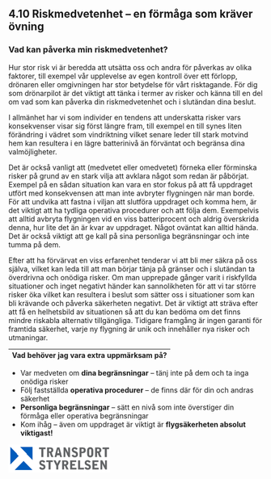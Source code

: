 ## 4.10 Riskmedvetenhet – en förmåga som kräver övning

### Vad kan påverka min riskmedvetenhet?
Hur stor risk vi är beredda att utsätta oss och andra för påverkas av olika faktorer, till exempel vår upplevelse av egen kontroll över ett förlopp, drönaren eller omgivningen har stor betydelse för vårt risktagande. För dig som drönarpilot är det viktigt att tänka i termer av risker och känna till en del om vad som kan påverka din riskmedvetenhet och i slutändan dina beslut.

I allmänhet har vi som individer en tendens att underskatta risker vars konsekvenser visar sig först längre fram, till exempel en till synes liten förändring i vädret som vindriktning vilket senare leder till stark motvind hem kan resultera i en lägre batterinivå än förväntat och begränsa dina valmöjligheter.

Det är också vanligt att (medvetet eller omedvetet) förneka eller förminska risker på grund av en stark vilja att avklara något som redan är påbörjat. Exempel på en sådan situation kan vara en stor fokus på att få uppdraget utfört med konsekvensen att man inte avbryter flygningen när man borde. För att undvika att fastna i viljan att slutföra uppdraget och komma hem, är det viktigt att ha tydliga operativa procedurer och att följa dem. Exempelvis att alltid avbryta flygningen vid en viss batteriprocent och aldrig överskrida denna, hur lite det än är kvar av uppdraget. Något oväntat kan alltid hända. Det är också viktigt att ge kall på sina personliga begränsningar och inte tumma på dem.

Efter att ha förvärvat en viss erfarenhet tenderar vi att bli mer säkra på oss själva, vilket kan leda till att man börjar tänja på gränser och i slutändan ta överdrivna och onödiga risker. Om man upprepade gånger varit i riskfyllda situationer och inget negativt händer kan sannolikheten för att vi tar större risker öka vilket kan resultera i beslut som sätter oss i situationer som kan bli krävande och påverka säkerheten negativt. Det är viktigt att sträva efter att få en helhetsbild av situationen så att du kan bedöma om det finns mindre riskabla alternativ tillgängliga. Tidigare framgång är ingen garanti för framtida säkerhet, varje ny flygning är unik och innehåller nya risker och utmaningar.

| Vad behöver jag vara extra uppmärksam på? |
|---|
* Var medveten om **dina begränsningar** – tänj inte på dem och ta inga onödiga risker
* Följ fastställda **operativa procedurer** – de finns där för din och andras säkerhet
* **Personliga begränsningar** – sätt en nivå som inte överstiger din förmåga eller operativa begränsningar
* Kom ihåg – även om uppdraget är viktigt är **flygsäkerheten absolut viktigast!**

![Transport Styrelsen](./images/Logga.png)
